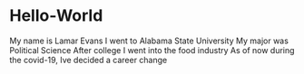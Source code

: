 # Hello-World
My name is Lamar Evans
I went to Alabama State University
My major was Political Science
After college I went into the food industry
As of now during the covid-19, Ive decided a career change

